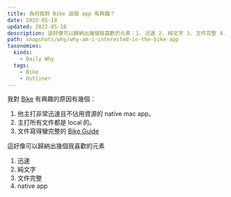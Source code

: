 ```yaml
---
title: 為何我對 Bike 這個 app 有興趣？
date: 2022-05-18
updated: 2022-05-18
description: 這好像可以歸納出幾個我喜歡的元素：1. 迅速 2. 純文字 3. 文件完整 4. native app
path: snapshots/why/why-am-i-interested-in-the-bike-app
taxonomies:
  kinds: 
    - Daily Why
  tags: 
    - Bike
    - Outliner
---
```


我對 [Bike](https://hogbaysoftware.netlify.app/bike/) 有興趣的原因有幾個：
1. 他主打非常迅速且不佔用資源的 native mac app。
2. 主打所有文件都是 local 的。
3. 文件寫得蠻完整的 [Bike Guide](https://bikeguide.hogbaysoftware.com/)

這好像可以歸納出幾個我喜歡的元素
1. 迅速
2. 純文字
3. 文件完整
4. native app